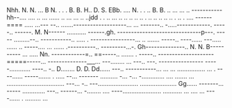 Nhh.  N. N.  ... B   N.  .  .  .   B. B.     H.. D. S. EBb.  ....  N.  .   . ..  B. B.   .. ... ... .. -----------hh--.... .... .. ... ...... .. ... ... .. ..jdd
.  . .. ... .. .. .. .. .. . .. .. .. .. .. . .. . ....    ------====
..... ...---
--.. .......-------------------... 
... -------.. -.....------------.  -----.. ------.    M. N------
........... ------.gh. ------------------------------p---.  -----
.........--.. -----------..       .....  . ----------------... 
.. ....... -----.. ----...... 
---..... ......   .. -----.... ... ...... .----------.. ---------...-.    Gh--------------.. N. N. B----------
... .....  Nn.  ------------=.. ==-----.. ....... . -----.. --------------------=====-----... 
--------------___... ---........ ...  ---.. ---.  ----------------
-----............  ----.. -.. D........  D.   D. Dd...... ---.. -----------... 
... ... ................ ... . ----...... -----....... . ..... --... -------
.......... -... -... -............. .... ....... ... 
................................. ---... -.. 
---....................... .....................     Gg...... -------... -----
............. ---.. ------... -........ 
.... ----...................... 
........... 
... ....    ... ----...... . 
......... 
... 
